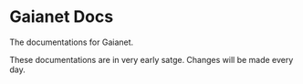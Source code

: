# Gaianet Docs

The documentations for Gaianet.

These documentations are in very early satge. Changes will be made every day.

